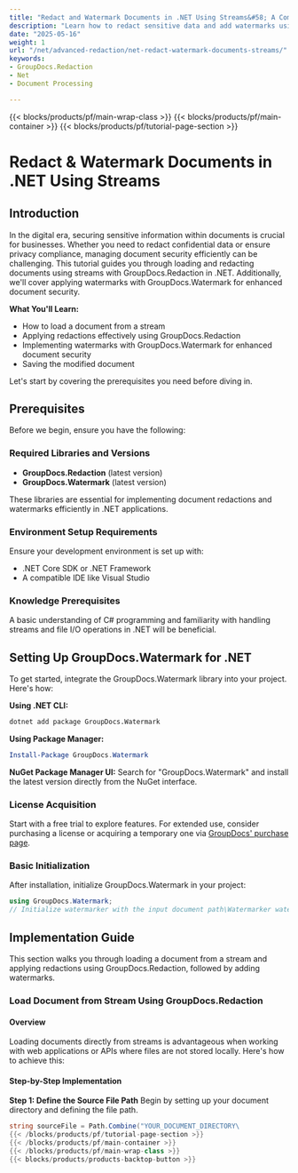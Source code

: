 ```yaml
---
title: "Redact and Watermark Documents in .NET Using Streams&#58; A Comprehensive Guide"
description: "Learn how to redact sensitive data and add watermarks using GroupDocs libraries in .NET. Secure your documents with advanced techniques."
date: "2025-05-16"
weight: 1
url: "/net/advanced-redaction/net-redact-watermark-documents-streams/"
keywords:
- GroupDocs.Redaction
- Net
- Document Processing

---
```


{{< blocks/products/pf/main-wrap-class >}}
{{< blocks/products/pf/main-container >}}
{{< blocks/products/pf/tutorial-page-section >}}
# Redact & Watermark Documents in .NET Using Streams

## Introduction

In the digital era, securing sensitive information within documents is crucial for businesses. Whether you need to redact confidential data or ensure privacy compliance, managing document security efficiently can be challenging. This tutorial guides you through loading and redacting documents using streams with GroupDocs.Redaction in .NET. Additionally, we'll cover applying watermarks with GroupDocs.Watermark for enhanced document security.

**What You'll Learn:**
- How to load a document from a stream
- Applying redactions effectively using GroupDocs.Redaction
- Implementing watermarks with GroupDocs.Watermark for enhanced document security
- Saving the modified document

Let's start by covering the prerequisites you need before diving in.

## Prerequisites

Before we begin, ensure you have the following:

### Required Libraries and Versions
- **GroupDocs.Redaction** (latest version)
- **GroupDocs.Watermark** (latest version)

These libraries are essential for implementing document redactions and watermarks efficiently in .NET applications.

### Environment Setup Requirements
Ensure your development environment is set up with:
- .NET Core SDK or .NET Framework
- A compatible IDE like Visual Studio

### Knowledge Prerequisites
A basic understanding of C# programming and familiarity with handling streams and file I/O operations in .NET will be beneficial.

## Setting Up GroupDocs.Watermark for .NET

To get started, integrate the GroupDocs.Watermark library into your project. Here's how:

**Using .NET CLI:**
```bash
dotnet add package GroupDocs.Watermark
```

**Using Package Manager:**
```powershell
Install-Package GroupDocs.Watermark
```

**NuGet Package Manager UI:**
Search for "GroupDocs.Watermark" and install the latest version directly from the NuGet interface.

### License Acquisition
Start with a free trial to explore features. For extended use, consider purchasing a license or acquiring a temporary one via [GroupDocs' purchase page](https://purchase.groupdocs.com/temporary-license/).

### Basic Initialization
After installation, initialize GroupDocs.Watermark in your project:
```csharp
using GroupDocs.Watermark;
// Initialize watermarker with the input document path\Watermarker watermarker = new Watermarker("your-input-file-path");
```

## Implementation Guide

This section walks you through loading a document from a stream and applying redactions using GroupDocs.Redaction, followed by adding watermarks.

### Load Document from Stream Using GroupDocs.Redaction

#### Overview
Loading documents directly from streams is advantageous when working with web applications or APIs where files are not stored locally. Here's how to achieve this:

#### Step-by-Step Implementation
**Step 1: Define the Source File Path**
Begin by setting up your document directory and defining the file path.
```csharp
string sourceFile = Path.Combine("YOUR_DOCUMENT_DIRECTORY\
{{< /blocks/products/pf/tutorial-page-section >}}
{{< /blocks/products/pf/main-container >}}
{{< /blocks/products/pf/main-wrap-class >}}
{{< blocks/products/products-backtop-button >}}